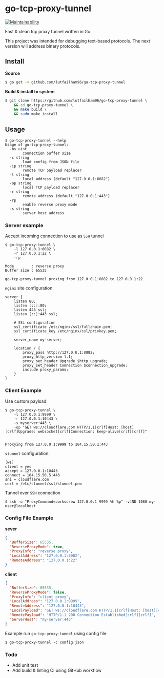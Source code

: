 # go-tcp-proxy-tunnel
[![Maintainability](https://api.codeclimate.com/v1/badges/022a8af7f8393716958d/maintainability)](https://codeclimate.com/github/lutfailham96/go-tcp-proxy-tunnel/maintainability)

Fast & clean tcp proxy tunnel written in Go

This project was intended for debugging text-based protocols. The next version will address binary protocols.

## Install

**Source**

``` sh
$ go get -v github.com/lutfailham96/go-tcp-proxy-tunnel
```

**Build & install to system**
```sh
$ git clone https://github.com/lutfailham96/go-tcp-proxy-tunnel \
    && cd go-tcp-proxy-tunnel \
    && make build \
    && sudo make install
```

## Usage

```
$ go-tcp-proxy-tunnel --help
Usage of go-tcp-proxy-tunnel:
  -bs uint
    	connection buffer size
  -c string
    	load config from JSON file
  -ip string
    	remote TCP payload replacer
  -l string
    	local address (default "127.0.0.1:8082")
  -op string
    	local TCP payload replacer
  -r string
    	remote address (default "127.0.0.1:443")
  -rp
    	enable reverse proxy mode
  -s string
    	server host address
```

### Server example

Accept incoming connection to use as `SSH` tunnel
```shell
$ go-tcp-proxy-tunnel \
    -l 127.0.0.1:8082 \
    -r 127.0.0.1:22 \
    -rp

Mode		: reverse proxy
Buffer size	: 65535

go-tcp-proxy-tunnel proxing from 127.0.0.1:8082 to 127.0.0.1:22
```

`nginx` site configuration
```
server {
    listen 80;
    listen [::]:80;
    listen 443 ssl;
    listen [::]:443 ssl;

    # SSL configuration
    ssl_certificate /etc/nginx/ssl/fullchain.pem;
    ssl_certificate_key /etc/nginx/ssl/privkey.pem;

    server_name my-server;

    location / {
        proxy_pass http://127.0.0.1:8082;
        proxy_http_version 1.1;
        proxy_set_header Upgrade $http_upgrade;
        proxy_set_header Connection $connection_upgrade;
        include proxy_params;
    }
}
```

### Client Example

Use custom payload
```shell
$ go-tcp-proxy-tunnel \
    -l 127.0.0.1:9999 \
    -r 127.0.0.1:10443 \
    -s myserver:443 \
    -op "GET ws://cloudflare.com HTTP/1.1[crlf]Host: [host][crlf]Upgrade: websocket[crlf]Connection: keep-alive[crlf][crlf]"


Proxying from 127.0.0.1:9999 to 104.15.50.1:443
```

`stunnel` configuration
```
[ws]
client = yes
accept = 127.0.0.1:10443
connect = 104.15.50.5:443
sni = cloudflare.com
cert = /etc/stunnel/ssl/stunnel.pem

```

Tunnel over `SSH` connection
```shell
$ ssh -o "ProxyCommand=corkscrew 127.0.0.1 9999 %h %p" -v4ND 1080 my-user@localhost
```

### Config File Example

**sever**
```json
{
  "BufferSize": 65535,
  "ReverseProxyMode": true,
  "ProxyInfo": "reverse proxy",
  "LocalAddress": "127.0.0.1:8082",
  "RemoteAddress": "127.0.0.1:22"
}
```

**client**
```json
{
  "BufferSize": 65535,
  "ReverseProxyMode": false,
  "ProxyInfo": "client proxy",
  "LocalAddress": "127.0.0.1:9999",
  "RemoteAddress": "127.0.0.1:10443",
  "LocalPayload": "GET ws://cloudflare.com HTTP/1.1[crlf]Host: [host][crlf]Connection: keep-alive[crlf]Upgrade: websocket[crlf][crlf]",
  "RemotePayload": "HTTP/1.1 200 Connection Established[crlf][crlf]",
  "ServerHost": "my-server:443"
}
```

Example run `go-tcp-proxy-tunnel` using config file
```shell
$ go-tcp-proxy-tunnel -c config.json
```

### Todo

* Add unit test
* Add build & linting CI using GitHub workflow
